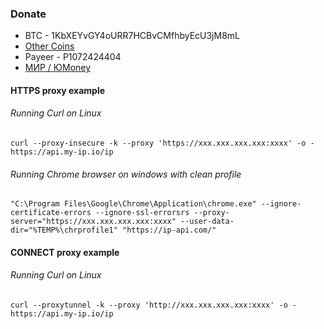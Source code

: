 ### Donate

- BTC - 1KbXEYvGY4oURR7HCBvCMfhbyEcU3jM8mL
- [Other Coins](https://nowpayments.io/donation/hideip)
- Payeer - P1072424404
- [МИР / ЮMoney](https://yoomoney.ru/to/410014392099996)

#### HTTPS proxy example

###### Running Curl on Linux
```console
curl --proxy-insecure -k --proxy 'https://xxx.xxx.xxx.xxx:xxxx' -o - https://api.my-ip.io/ip
```

###### Running Chrome browser on windows with clean profile
```console
"C:\Program Files\Google\Chrome\Application\chrome.exe" --ignore-certificate-errors --ignore-ssl-errorsrs --proxy-server="https://xxx.xxx.xxx.xxx:xxxx" --user-data-dir="%TEMP%\chrprofile1" "https://ip-api.com/"
```

#### CONNECT proxy example

###### Running Curl on Linux
```console
curl --proxytunnel -k --proxy 'http://xxx.xxx.xxx.xxx:xxxx' -o - https://api.my-ip.io/ip
```

